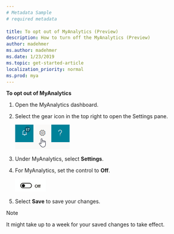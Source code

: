 ```yaml
---
# Metadata Sample
# required metadata

title: To opt out of MyAnalytics (Preview)
description: How to turn off the MyAnalytics (Preview)
author: madehmer
ms.author: madehmer
ms.date: 1/23/2019
ms.topic: get-started-article
localization_priority: normal 
ms.prod: mya
---
```


**To opt out of MyAnalytics**

1. Open the MyAnalytics dashboard.
2. Select the gear icon in the top right to open the Settings pane.

    ![MyAnalytics settings](../../Images/mya/use/mya-gear-settings.png)

3. Under MyAnalytics, select **Settings**.
4. For MyAnalytics, set the control to **Off**.

    ![Slider in off position](../../Images/mya/use/Slider-off.png)
  
5. Select **Save** to save your changes.

> [!NOTE]
> It might take up to a week for your saved changes to take effect.